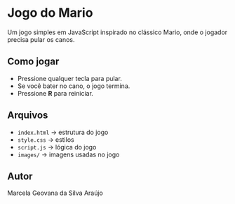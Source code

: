 # Jogo do Mario
Um jogo simples em JavaScript inspirado no clássico Mario, onde o jogador precisa pular os canos.

## Como jogar
- Pressione qualquer tecla para pular.
- Se você bater no cano, o jogo termina.
- Pressione **R** para reiniciar.

## Arquivos
- `index.html` → estrutura do jogo
- `style.css` → estilos
- `script.js` → lógica do jogo
- `images/` → imagens usadas no jogo

## Autor
Marcela Geovana da Silva Araújo
